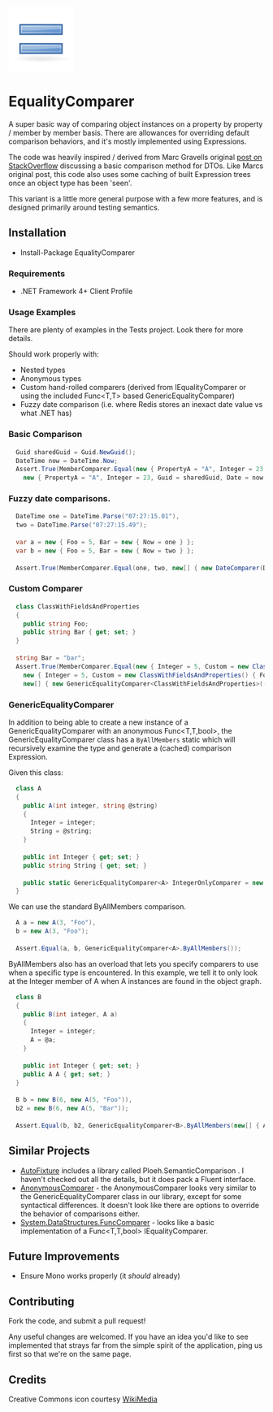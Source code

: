 ![Logo](https://github.com/EastPoint/EqualityComparer/raw/master/logo-128.png)

# EqualityComparer
A super basic way of comparing object instances on a property by property / member by member basis.  There are allowances for overriding default comparison behaviors, and it's mostly implemented using Expressions.

The code was heavily inspired / derived from Marc Gravells original [post on StackOverflow](http://stackoverflow.com/questions/986572/hows-to-quick-check-if-data-transfer-two-objects-have-equal-properties-in-c) discussing a basic comparison method for DTOs.  Like Marcs original post, this code also uses some caching of built Expression trees once an object type has been 'seen'.

This variant is a little more general purpose with a few more features, and is designed primarily around testing semantics.

## Installation

* Install-Package EqualityComparer

### Requirements

* .NET Framework 4+ Client Profile

### Usage Examples

There are plenty of examples in the Tests project.  Look there for more details.

Should work properly with:

* Nested types
* Anonymous types
* Custom hand-rolled comparers (derived from IEqualityComparer or using the included Func<T,T> based GenericEqualityComparer)
* Fuzzy date comparison (i.e. where Redis stores an inexact date value vs what .NET has)

### Basic Comparison
```csharp
  Guid sharedGuid = Guid.NewGuid();
  DateTime now = DateTime.Now;
  Assert.True(MemberComparer.Equal(new { PropertyA = "A", Integer = 23, Guid = sharedGuid, Date = now },
    new { PropertyA = "A", Integer = 23, Guid = sharedGuid, Date = now }));
```

### Fuzzy date comparisons.

```csharp
  DateTime one = DateTime.Parse("07:27:15.01"),
  two = DateTime.Parse("07:27:15.49");

  var a = new { Foo = 5, Bar = new { Now = one } };
  var b = new { Foo = 5, Bar = new { Now = two } };

  Assert.True(MemberComparer.Equal(one, two, new[] { new DateComparer(DateComparisonType.TruncatedToSecond) }));
```

### Custom Comparer

```csharp
  class ClassWithFieldsAndProperties
  {
    public string Foo;
    public string Bar { get; set; }
  }

  string Bar = "bar";
  Assert.True(MemberComparer.Equal(new { Integer = 5, Custom = new ClassWithFieldsAndProperties() { Foo = "456", Bar = Bar } },
    new { Integer = 5, Custom = new ClassWithFieldsAndProperties() { Foo = "4567", Bar = Bar } },
    new[] { new GenericEqualityComparer<ClassWithFieldsAndProperties>((a, b) => a.Bar == b.Bar) }));
```

### GenericEqualityComparer

In addition to being able to create a new instance of a GenericEqualityComparer<T> with an anonymous Func<T,T,bool>, the GenericEqualityComparer class has a ```ByAllMembers``` static 
which will recursively examine the type and generate a (cached) comparison Expression.

Given this class:

```csharp
  class A
  {
    public A(int integer, string @string)
    {
      Integer = integer;
      String = @string;
    }

    public int Integer { get; set; }
    public string String { get; set; }

    public static GenericEqualityComparer<A> IntegerOnlyComparer = new GenericEqualityComparer<A>((a1, a2) => a1.Integer == a2.Integer);
  }
```

We can use the standard ByAllMembers comparison.

```csharp
  A a = new A(3, "Foo"),
  b = new A(3, "Foo");

  Assert.Equal(a, b, GenericEqualityComparer<A>.ByAllMembers());
```

ByAllMembers also has an overload that lets you specify comparers to use when a specific type is encountered.  In this example, we tell it to only look at the Integer member of A when A instances are found in the object graph.

```csharp
  class B
  {
    public B(int integer, A a)
    {
      Integer = integer;
      A = @a;
    }

    public int Integer { get; set; }
    public A A { get; set; }
  }

  B b = new B(6, new A(5, "Foo")),
  b2 = new B(6, new A(5, "Bar"));

  Assert.Equal(b, b2, GenericEqualityComparer<B>.ByAllMembers(new[] { A.IntegerOnlyComparer }));
```

## Similar Projects

* [AutoFixture](http://autofixture.codeplex.com/) includes a library called Ploeh.SemanticComparison .  I haven't checked out all the details, but it does pack a Fluent interface.
* [AnonymousComparer](http://linqcomparer.codeplex.com/) - the AnonymousComparer looks very similar to the GenericEqualityComparer class in our library, except for some syntactical differences.  It doesn't look like there are options to override the behavior of comparisons either. 
* [System.DataStructures.FuncComparer](http://adjunct.codeplex.com/) - looks like a basic implementation of a Func<T,T,bool> IEqualityComparer.

## Future Improvements

* Ensure Mono works properly (it *should* already)

## Contributing

Fork the code, and submit a pull request!  

Any useful changes are welcomed.  If you have an idea you'd like to see implemented that strays far from the simple spirit of the application, ping us first so that we're on the same page.

## Credits

Creative Commons icon courtesy [WikiMedia](http://commons.wikimedia.org/wiki/File:Emblem-equal.svg)